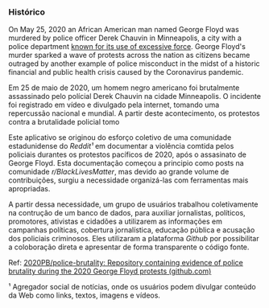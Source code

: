
### Histórico

On May 25, 2020 an African American man named George Floyd was murdered by police officer Derek Chauvin in Minneapolis, a city with a police department [known for its use of excessive force](https://www.nytimes.com/2020/05/27/us/minneapolis-police.html). George Floyd's murder sparked a wave of protests across the nation as citizens became outraged by another example of police misconduct in the midst of a historic financial and public health crisis caused by the Coronavirus pandemic.

Em 25 de maio de 2020, um homem negro americano foi brutalmente assassinado pelo polícial Derek Chauvin na cidade Minneapolis. O incidente foi registrado em vídeo e divulgado pela internet, tomando uma repercussão nacional e mundial. A partir deste acontecimento, os protestos contra a brutalidade policial tomo


Este aplicativo se originou do esforço coletivo de uma comunidade estadunidense do *Reddit¹* em documentar a violência comtida pelos policiais durantes os protestos pacíficos de 2020, após o assasinato de George Floyd. Esta documentação começou a principio como posts na comunidade *r/BlackLivesMatter*, mas devido ao grande volume de contribuições, surgiu a necessidade organizá-las com ferramentas mais apropriadas. 

A partir dessa necessidade, um grupo de usuários trabalhou coletivamente na contrução de um banco de dados, para auxiliar jornalistas, políticos, promotores, ativistas e cidadões a utilizarem as informações em campanhas políticas, cobertura jornalística, educação pública e acusação dos policiais criminosos. Eles utilizaram a plataforma *Github* por possibilitar a coloboração direta e apresentar de forma transparente o código fonte.


Ref: [2020PB/police-brutality: Repository containing evidence of police brutality during the 2020 George Floyd protests (github.com)](https://github.com/2020PB/police-brutality)

¹ Agregador social de notícias, onde os usuários podem divulgar conteúdo da Web como links, textos, imagens e vídeos.
